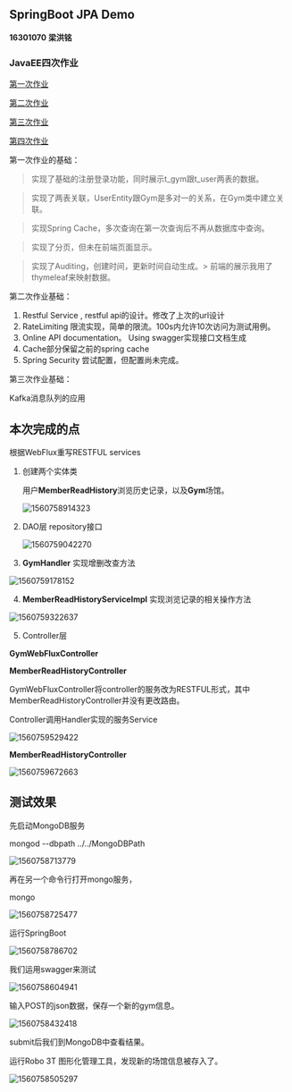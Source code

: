 ## SpringBoot JPA Demo

**16301070**  **梁洪铭**

### JavaEE四次作业
[第一次作业](https://github.com/PegasusLiang/EE_homework_1_JPA)

[第二次作业](https://github.com/PegasusLiang/EE_homework_2)

[第三次作业](https://github.com/PegasusLiang/EE_homework_3)

[第四次作业](https://github.com/PegasusLiang/EE_homework_4)

第一次作业的基础：

> 实现了基础的注册登录功能，同时展示t_gym跟t_user两表的数据。

> 实现了两表关联，UserEntity跟Gym是多对一的关系，在Gym类中建立关联。

> 实现Spring Cache，多次查询在第一次查询后不再从数据库中查询。

> 实现了分页，但未在前端页面显示。

> 实现了Auditing，创建时间，更新时间自动生成。> 前端的展示我用了thymeleaf来映射数据。

第二次作业基础：

1. Restful Service , restful api的设计。修改了上次的url设计
2. RateLimiting 限流实现，简单的限流。100s内允许10次访问为测试用例。
3. Online API documentation。 Using swagger实现接口文档生成
4. Cache部分保留之前的spring cache
5. Spring Security 尝试配置，但配置尚未完成。

第三次作业基础：

Kafka消息队列的应用


## **本次完成的点**

根据WebFlux重写RESTFUL services



1. 创建两个实体类

   用户**MemberReadHistory**浏览历史记录，以及**Gym**场馆。

   

   ![1560758914323](D:\A-University\3.5\笔记\typora-user-images\1560758914323.png)





2. DAO层 repository接口

   ![1560759042270](D:\A-University\3.5\笔记\typora-user-images\1560759042270.png)





3.  **GymHandler** 实现增删改查方法

![1560759178152](D:\A-University\3.5\笔记\typora-user-images\1560759178152.png)



4. **MemberReadHistoryServiceImpl** 实现浏览记录的相关操作方法

![1560759322637](D:\A-University\3.5\笔记\typora-user-images\1560759322637.png)



5. Controller层

**GymWebFluxController**

**MemberReadHistoryController**



GymWebFluxController将controller的服务改为RESTFUL形式，其中MemberReadHistoryController并没有更改路由。

Controller调用Handler实现的服务Service

![1560759529422](D:\A-University\3.5\笔记\typora-user-images\1560759529422.png)



**MemberReadHistoryController**

![1560759672663](D:\A-University\3.5\笔记\typora-user-images\1560759672663.png)



## 测试效果

先启动MongoDB服务

 mongod --dbpath ../../MongoDBPath

![1560758713779](D:\A-University\3.5\笔记\typora-user-images\1560758713779.png)

再在另一个命令行打开mongo服务，

mongo

![1560758725477](D:\A-University\3.5\笔记\typora-user-images\1560758725477.png)





运行SpringBoot

![1560758786702](D:\A-University\3.5\笔记\typora-user-images\1560758786702.png)



我们运用swagger来测试



![1560758604941](D:\A-University\3.5\笔记\typora-user-images\1560758604941.png)



输入POST的json数据，保存一个新的gym信息。



![1560758432418](D:\A-University\3.5\笔记\typora-user-images\1560758432418.png)



submit后我们到MongoDB中查看结果。

运行Robo 3T 图形化管理工具，发现新的场馆信息被存入了。



![1560758505297](D:\A-University\3.5\笔记\typora-user-images\1560758505297.png)
